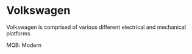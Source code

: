 # Volkswagen

Volkswagen is comprised of various different electrical and mechanical platforms&#x20;



MQB: Modern&#x20;
